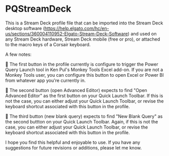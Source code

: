 # PQStreamDeck

This is a Stream Deck profile file that can be imported into the Stream Deck desktop software (https://help.elgato.com/hc/en-us/sections/360004110952-Elgato-Stream-Deck-Software) and used on any Stream Deck hardware, Stream Deck mobile (free or pro), or attached to the macro keys of a Corsair keyboard.

A few notes:

🔸 The first button in the profile currently is configure to trigger the Power Query Launch tool in Ken Pul's Monkey Tools Excel add-on. If you are not a Monkey Tools user, you can configure this button to open Excel or Power BI from whatever app you're currently in.

🔸 The second button (open Advanced Editor) expects to find "Open Advanced Editor" as the first button on your Quick Launch Toolbar.  If this is not the case, you can either adjust your Quick Launch Toolbar, or revise the keyboard shortcut associated with this button in the profile.

🔸 The third button (new blank query) expects to find "New Blank Query" as the second buttton on your Quick Launch Toolbar.  Again, if this is not the case, you can either adjust your Quick Launch Toolbar, or revise the keyboard shortcut associated with this button in the profile.

I hope you find this helpful and enjoyable to use.  If you have any suggestions for future revisions or additions, please let me know.
